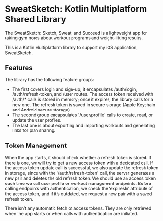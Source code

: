 #  SweatSketch: Kotlin Multiplatform Shared Library
The SweatSketch: Sketch, Sweat, and Succeed is a lightweight app for taking gym notes about workout programs and weight-lifting results.

This is a Kotlin Multiplatform library to support my iOS application, SweatSketch.

## Features
The library has the following feature groups:
- The first covers login and sign-up; it encapsulates \/auth\/login, \/auth\/refresh-token, and \/user routes. The access token received with \/auth\/* calls is stored in memory; once it expires, the library calls for a new one. The refresh token is saved in secure storage (Apple Keychain and Android secure storage).
- The second group encapsulates '/user/profile' calls to create, read, or update the user profiles.
- The last one is about exporting and importing workouts and generating links for plan sharing.

## Token Management
When the app starts, it should check whether a refresh token is stored. If there is one, we will try to get a new access token with a dedicated call. If the access token update call is successful, we also update the refresh token in storage, since with the '/auth/refresh-token' call, the server generates a new pair and deletes the old refresh token.
We should use an access token each time we call user profile or workout management endpoints. Before calling endpoints with authentication, we check the ‘expiresIn’ attribute of the access token, and if it’s outdated, we request a new pair with a saved refresh token.

There isn’t any automatic fetch of access tokens. They are only retrieved when the app starts or when calls with authentication are initiated.

